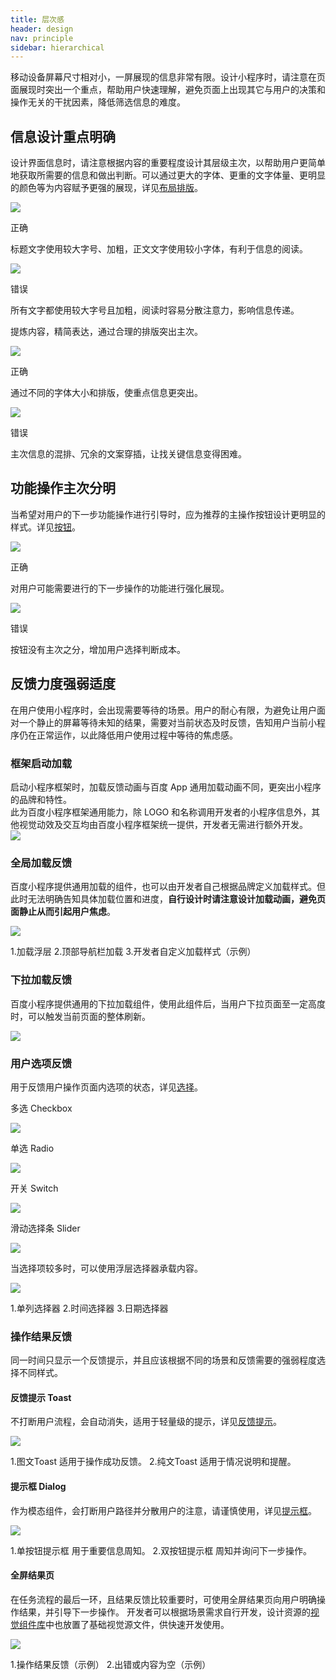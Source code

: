 ```yaml
---
title: 层次感
header: design
nav: principle
sidebar: hierarchical
---
```

移动设备屏幕尺寸相对小，一屏展现的信息非常有限。设计小程序时，请注意在页面展现时突出一个重点，帮助用户快速理解，避免页面上出现其它与用户的决策和操作无关的干扰因素，降低筛选信息的难度。

## 信息设计重点明确

设计界面信息时，请注意根据内容的重要程度设计其层级主次，以帮助用户更简单地获取所需要的信息和做出判断。可以通过更大的字体、更重的文字体量、更明显的颜色等为内容赋予更强的展现，详见[布局排版](../../foundation/layout)。

<div class="m-doc-custom-examples">
	<div class="m-doc-custom-examples-correct">
		<img src="../../../img/design/principle/2-1-1.png">
		<p class="m-doc-custom-examples-title">正确</p><p class="m-doc-custom-examples-text">标题文字使用较大字号、加粗，正文文字使用较小字体，有利于信息的阅读。</p>
	</div>
	<div class="m-doc-custom-examples-error ">
		<img src="../../../img/design/principle/2-1-2.png">
		<p class="m-doc-custom-examples-title">错误</p><p class="m-doc-custom-examples-text">所有文字都使用较大字号且加粗，阅读时容易分散注意力，影响信息传递。</p>
	</div>
</div>

提炼内容，精简表达，通过合理的排版突出主次。

<div class="m-doc-custom-examples">
	<div class="m-doc-custom-examples-correct">
		<img src="../../../img/design/principle/2-2-1.png">
		<p class="m-doc-custom-examples-title">正确</p><p class="m-doc-custom-examples-text">通过不同的字体大小和排版，使重点信息更突出。</p>
	</div>
	<div class="m-doc-custom-examples-error">
		<img src="../../../img/design/principle/2-2-2.png">
		<p class="m-doc-custom-examples-title">错误</p><p class="m-doc-custom-examples-text">主次信息的混排、冗余的文案穿插，让找关键信息变得困难。</p>
	</div>
</div>

## 功能操作主次分明
当希望对用户的下一步功能操作进行引导时，应为推荐的主操作按钮设计更明显的样式。详见[按钮](../../component/button)。

<div class="m-doc-custom-examples">
	<div class="m-doc-custom-examples-correct">
		<img src="../../../img/design/principle/2-3-1.png">
		<p class="m-doc-custom-examples-title">正确</p><p class="m-doc-custom-examples-text">对用户可能需要进行的下一步操作的功能进行强化展现。</p>
	</div>
	<div class="m-doc-custom-examples-error ">
		<img src="../../../img/design/principle/2-3-2.png">
		<p class="m-doc-custom-examples-title">错误</p><p class="m-doc-custom-examples-text">按钮没有主次之分，增加用户选择判断成本。</p>
	</div>
</div>

## 反馈力度强弱适度

在用户使用小程序时，会出现需要等待的场景。用户的耐心有限，为避免让用户面对一个静止的屏幕等待未知的结果，需要对当前状态及时反馈，告知用户当前小程序仍在正常运作，以此降低用户使用过程中等待的焦虑感。
<br>
### 框架启动加载
<div class="m-doc-custom-text-image">
 	<div>
		启动小程序框架时，加载反馈动画与百度 App 通用加载动画不同，更突出小程序的品牌和特性。
		<br>
		此为百度小程序框架通用能力，除 LOGO 和名称调用开发者的小程序信息外，其他视觉动效及交互均由百度小程序框架统一提供，开发者无需进行额外开发。
 	</div>
 	<div>
		<img src="../../../img/design/principle/2-4.png">
	</div>
</div>	

### 全局加载反馈
百度小程序提供通用加载的组件，也可以由开发者自己根据品牌定义加载样式。但此时无法明确告知具体加载位置和进度，**自行设计时请注意设计加载动画，避免页面静止从而引起用户焦虑**。
<div class="m-doc-custom-examples">
	<div class="m-doc-custom-examples-correct">
 		<img src="../../../img/design/principle/2-5.png">
		<p class="m-doc-custom-examples-text">1.加载浮层
			2.顶部导航栏加载	
			3.开发者自定义加载样式（示例）</p>
	</div>
</div>

### 下拉加载反馈
百度小程序提供通用的下拉加载组件，使用此组件后，当用户下拉页面至一定高度时，可以触发当前页面的整体刷新。
<div class="m-doc-custom-examples">
	<div class="m-doc-custom-examples-correct">
 		<img src="../../../img/design/principle/2-6.png">
	</div>
</div>

### 用户选项反馈
用于反馈用户操作页面内选项的状态，详见[选择](../../component/selection)。

<div class="m-doc-custom-examples">
	<div class="m-doc-custom-examples-correct">
		<p class="m-doc-custom-examples-text">多选 Checkbox</p>
 		<a href="../../../../docs/develop/component/form_checkbox/"><img src="../../../img/design/principle/2-7-1.png"></a>
	</div>
	<div class="m-doc-custom-examples-error ">
		<p class="m-doc-custom-examples-text">单选 Radio</p>
 		<a href="../../../../docs/develop/component/form_radio/"><img src="../../../img/design/principle/2-7-2.png"></a>
	</div>
	<div class="m-doc-custom-examples-correct">
		<p class="m-doc-custom-examples-text">开关 Switch</p>
		<a href="../../../../docs/develop/component/form_switch/"><img src="../../../img/design/principle/2-7-3.png"></a>
	</div>
	<div class="m-doc-custom-examples-error ">
		<p class="m-doc-custom-examples-text">滑动选择条 Slider</p>
 		<a href="../../../../docs/develop/component/form_slider/"><img src="../../../img/design/principle/2-7-4.png"></a>
	</div>
</div>

当选择项较多时，可以使用浮层选择器承载内容。
<div class="m-doc-custom-examples">
	<div class="m-doc-custom-examples-correct">
 		<img src="../../../img/design/principle/2-8.png">
		<p class="m-doc-custom-examples-text">1.单列选择器
			2.时间选择器
			3.日期选择器</p>
	</div>
</div>

### 操作结果反馈
同一时间只显示一个反馈提示，并且应该根据不同的场景和反馈需要的强弱程度选择不同样式。
<br>

#### 反馈提示 Toast
不打断用户流程，会自动消失，适用于轻量级的提示，详见[反馈提示](../../component/toast)。
<div class="m-doc-custom-examples">
	<div class="m-doc-custom-examples-correct">
		<img src="../../../img/design/principle/2-9.png"><p class="m-doc-custom-examples-text">1.图文Toast 适用于操作成功反馈。
		2.纯文Toast 适用于情况说明和提醒。</p>
	</div>
</div>

#### 提示框 Dialog
作为模态组件，会打断用户路径并分散用户的注意，请谨慎使用，详见[提示框](../../component/dialog)。
<div class="m-doc-custom-examples">
	<div class="m-doc-custom-examples-correct">
 		<img src="../../../img/design/principle/2-10.png"><p class="m-doc-custom-examples-text">1.单按钮提示框 用于重要信息周知。
 		2.双按钮提示框 周知并询问下一步操作。</p>
	</div>
</div>

#### 全屏结果页
在任务流程的最后一环，且结果反馈比较重要时，可使用全屏结果页向用户明确操作结果，并引导下一步操作。
开发者可以根据场景需求自行开发，设计资源的[视觉组件库](../../resource/uikit/)中也放置了基础视觉源文件，供快速开发使用。


<div class="m-doc-custom-examples">
	<div class="m-doc-custom-examples-correct">
 		<img src="../../../img/design/principle/2-11.png"><p class="m-doc-custom-examples-text">1.操作结果反馈（示例）
 		2.出错或内容为空（示例）</p>
	</div>
</div>
